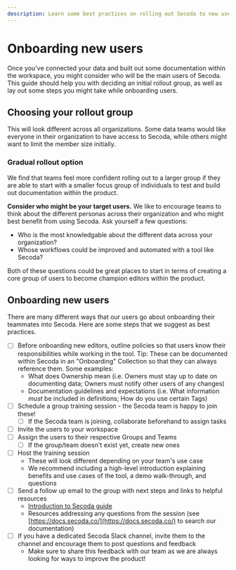 ```yaml
---
description: Learn some best practices on rolling out Secoda to new users.
---
```


# Onboarding new users

Once you've connected your data and built out some documentation within the workspace, you might consider who will be the main users of Secoda. This guide should help you with deciding an initial rollout group, as well as lay out some steps you might take while onboarding users.

## Choosing your rollout group

This will look different across all organizations. Some data teams would like everyone in their organization to have access to Secoda, while others might want to limit the member size initially.

### Gradual rollout option

We find that teams feel more confident rolling out to a larger group if they are able to start with a smaller focus group of individuals to test and build out documentation within the product.

**Consider who might be your target users.** We like to encourage teams to think about the different personas across their organization and who might best benefit from using Secoda. Ask yourself a few questions:

* Who is the most knowledgable about the different data across your organization?&#x20;
* Whose workflows could be improved and automated with a tool like Secoda?

Both of these questions could be great places to start in terms of creating a core group of users to become champion editors within the product.

## Onboarding new users

There are many different ways that our users go about onboarding their teammates into Secoda. Here are some steps that we suggest as best practices.

* [ ] Before onboarding new editors, outline policies so that users know their responsibilities while working in the tool. Tip: These can be documented within Secoda in an "Onboarding" Collection so that they can always reference them. Some examples:
  * What does Ownership mean (i.e. Owners must stay up to date on documenting data; Owners must notify other users of any changes)
  * Documentation guidelines and expectations (i.e. What information _must_ be included in definitions; How do you use certain Tags)
* [ ] Schedule a group training session - the Secoda team is happy to join these!
  * [ ] If the Secoda team is joining, collaborate beforehand to assign tasks
* [ ] Invite the users to your workspace
* [ ] Assign the users to their respective Groups and Teams
  * [ ] If the group/team doesn't exist yet, create new ones
* [ ] Host the training session&#x20;
  * These will look different depending on your team's use case
  * We recommend including a high-level introduction explaining benefits and use cases of the tool, a demo walk-through, and questions
* [ ] Send a follow up email to the group with next steps and links to helpful resources
  * [Introduction to Secoda guide](https://secoda.notion.site/Secoda-Intro-Guide-277512fb0c224b8a920fa0b099a26810)
  * Resources addressing any questions from the session (see [https://docs.secoda.co/](https://docs.secoda.co/) to search our documentation)
* [ ] If you have a dedicated Secoda Slack channel, invite them to the channel and encourage them to post questions and feedback
  * Make sure to share this feedback with our team as we are always looking for ways to improve the product!

###
